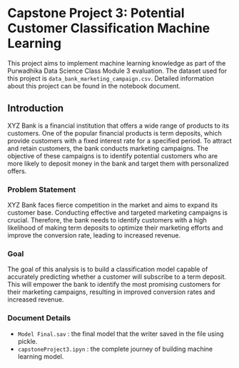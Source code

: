 # Capstone Project 3: Potential Customer Classification Machine Learning

This project aims to implement machine learning knowledge as part of the Purwadhika Data Science Class Module 3 evaluation. The dataset used for this project is `data_bank_marketing_campaign.csv`. Detailed information about this project can be found in the notebook document.

## Introduction

XYZ Bank is a financial institution that offers a wide range of products to its customers. One of the popular financial products is term deposits, which provide customers with a fixed interest rate for a specified period. To attract and retain customers, the bank conducts marketing campaigns. The objective of these campaigns is to identify potential customers who are more likely to deposit money in the bank and target them with personalized offers.

### Problem Statement

XYZ Bank faces fierce competition in the market and aims to expand its customer base. Conducting effective and targeted marketing campaigns is crucial. Therefore, the bank needs to identify customers with a high likelihood of making term deposits to optimize their marketing efforts and improve the conversion rate, leading to increased revenue.

### Goal

The goal of this analysis is to build a classification model capable of accurately predicting whether a customer will subscribe to a term deposit. This will empower the bank to identify the most promising customers for their marketing campaigns, resulting in improved conversion rates and increased revenue.

### Document Details

- `Model Final.sav` : the final model that the writer saved in the file using pickle.
- `capstoneProject3.ipyn` : the complete journey of building machine learning model.


